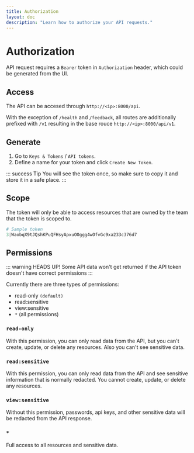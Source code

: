 ```yaml
---
title: Authorization
layout: doc
description: "Learn how to authorize your API requests."
---
```


# Authorization
API request requires a `Bearer` token in `Authorization` header, which could be generated from the UI.

## Access

The API can be accesed through `http://<ip>:8000/api`.

With the exception of `/health` and `/feedback`, all routes are additionally prefixed with `/v1` resulting in the base rouce `http://<ip>:8000/api/v1`.

## Generate

1. Go to `Keys & Tokens` / `API tokens`.
2. Define a name for your token and click `Create New Token`.

::: success Tip
  You will see the token once, so make sure to copy it and store it in a safe place.
:::

## Scope

The token will only be able to access resources that are owned by the team that the token is scoped to.

```php
# Sample token
3|WaobqX9tJQshKPuQFHsyApxuOOggg4wOfvGc9xa233c376d7
```

## Permissions

::: warning HEADS UP!
Some API data won't get returned if the API token doesn't have correct permissions
:::

Currently there are three types of permissions:

- read-only `(default)`
- read:sensitive
- view:sensitive
- `*` (all permissions)

### `read-only`

With this permission, you can only read data from the API, but you can't create, update, or delete any resources. Also you can't see sensitive data.

### `read:sensitive`

With this permission, you can only read data from the API and see sensitive information that is normally redacted. You cannot create, update, or delete any resources.

### `view:sensitive`

Without this permission, passwords, api keys, and other sensitive data will be redacted from the API response.

### `*`

Full access to all resources and sensitive data.
